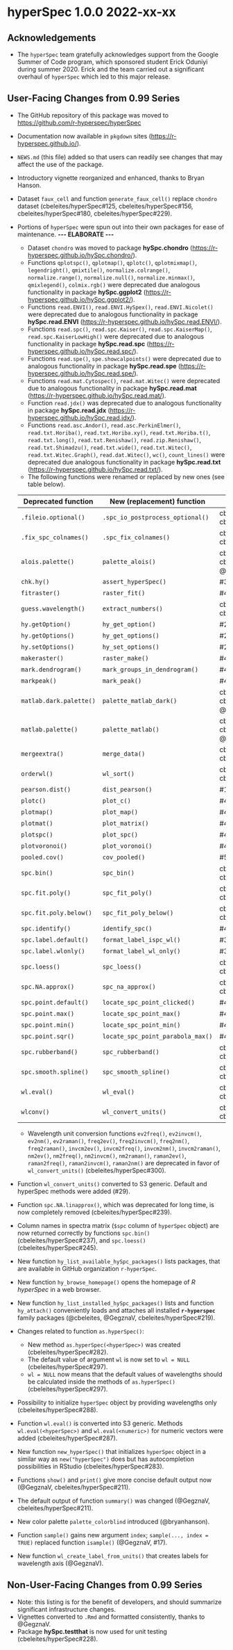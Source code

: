 # hyperSpec 1.0.0 2022-xx-xx

## Acknowledgements

* The `hyperSpec` team gratefully acknowledges support from the Google Summer of Code program, which sponsored student Erick Oduniyi during summer 2020. Erick and the team carried out a significant overhaul of `hyperSpec` which led to this major release.


## User-Facing Changes from 0.99 Series

* The GitHub repository of this package was moved to https://github.com/r-hyperspec/hyperSpec
* Documentation now available in `pkgdown` sites (https://r-hyperspec.github.io/).
* `NEWS.md` (this file) added so that users can readily see changes that may affect the use of the package.
* Introductory vignette reorganized and enhanced, thanks to Bryan Hanson.
* Dataset `faux_cell` and function `generate_faux_cell()` replace `chondro` dataset (cbeleites/hyperSpec#125, cbeleites/hyperSpec#156, cbeleites/hyperSpec#180, cbeleites/hyperSpec#229).
* Portions of `hyperSpec` were spun out into their own packages for ease of maintenance. 
**--- ELABORATE ---**
    - Dataset `chondro` was moved to package **hySpc.chondro** (https://r-hyperspec.github.io/hySpc.chondro/).
    - Functions `qplotspc()`, `qplotmap()`, `qplotc()`, `qplotmixmap()`, `legendright()`,  `qmixtile()`, `normalize.colrange()`, `normalize.range()`, `normalize.null()`, `normalize.minmax()`, `qmixlegend()`, `colmix.rgb()` were deprecated due analogous functionality in package **hySpc.ggplot2** (https://r-hyperspec.github.io/hySpc.ggplot2/).
    - Functions `read.ENVI()`, `read.ENVI.HySpex()`, `read.ENVI.Nicolet()` were deprecated due to analogous functionality in package **hySpc.read.ENVI** (https://r-hyperspec.github.io/hySpc.read.ENVI/).
    - Functions `read.spc()`, `read.spc.Kaiser()`, `read.spc.KaiserMap()`, `read.spc.KaiserLowHigh()` were deprecated due to analogous functionality in package **hySpc.read.spc** (https://r-hyperspec.github.io/hySpc.read.spc/).
    - Functions `read.spe()`, `spe.showcalpoints()` were deprecated due to analogous functionality in package **hySpc.read.spe** (https://r-hyperspec.github.io/hySpc.read.spe/).
    - Functions `read.mat.Cytospec()`, `read.mat.Witec()` were deprecated due to analogous functionality in package **hySpc.read.mat** (https://r-hyperspec.github.io/hySpc.read.mat/).
    - Function `read.jdx()` was deprecated due to analogous functionality in package **hySpc.read.jdx** (https://r-hyperspec.github.io/hySpc.read.jdx/).
    - Functions `read.asc.Andor()`, `read.asc.PerkinElmer()`, `read.txt.Horiba()`, `read.txt.Horiba.xy()`, `read.txt.Horiba.t()`, `read.txt.long()`, `read.txt.Renishaw()`,  `read.zip.Renishaw()`, `read.txt.Shimadzu()`, `read.txt.wide()`, `read.txt.Witec()`, `read.txt.Witec.Graph()`, `read.dat.Witec()`, `wc()`, `count_lines()` were deprecated due analogous functionality in package **hySpc.read.txt** (https://r-hyperspec.github.io/hySpc.read.txt/).
    - The following functions were renamed or replaced by new ones (see table below).
    
     Deprecated function     | New (replacement) function       | Related issues
    -------------------------|-------------------------------   | ----------------
     `.fileio.optional()`    | `.spc_io_postprocess_optional()` |  cbeleites/hyperSpec#208, cbeleites/hyperSpec#302
     `.fix_spc_colnames()`   | `.spc_fix_colnames()`            |  cbeleites/hyperSpec#208, cbeleites/hyperSpec#301
     `alois.palette()`       | `palette_alois()`                |  cbeleites/hyperSpec#208, cbeleites/hyperSpec#299, @sangttruong 
     `chk.hy()`              | `assert_hyperSpec()`             |  #34
     `fitraster()`           | `raster_fit()`                   |  #47
     `guess.wavelength()`    | `extract_numbers()`              |  cbeleites/hyperSpec#208, cbeleites/hyperSpec#309
     `hy.getOption()`        | `hy_get_option()`                |  #21
     `hy.getOptions()`       | `hy_get_options()`               |  #21
     `hy.setOptions()`       | `hy_set_options()`               |  #21
     `makeraster()`          | `raster_make()`                  |  #47
     `mark.dendrogram()`     | `mark_groups_in_dendrogram()`    |  #43
     `markpeak()`            | `mark_peak()`                    |  #44
     `matlab.dark.palette()` | `palette_matlab_dark()`          |  cbeleites/hyperSpec#299, cbeleites/hyperSpec#299, @sangttruong
     `matlab.palette()`      | `palette_matlab()`               |  cbeleites/hyperSpec#208, cbeleites/hyperSpec#299, @sangttruong
     `mergeextra()`          | `merge_data()`                   |  cbeleites/hyperSpec#208, cbeleites/hyperSpec#302
     `orderwl()`             | `wl_sort()`                      |  cbeleites/hyperSpec#208, cbeleites/hyperSpec#309
     `pearson.dist()`        | `dist_pearson()`                 |  #19
     `plotc()`               | `plot_c()`                       |  #48
     `plotmap()`             | `plot_map()`                     |  #48
     `plotmat()`             | `plot_matrix()`                  |  #48
     `plotspc()`             | `plot_spc()`                     |  #48
     `plotvoronoi()`         | `plot_voronoi()`                 |  #48
     `pooled.cov()`          | `cov_pooled()`                   |  #51
     `spc.bin()`             | `spc_bin()`                      |  cbeleites/hyperSpec#208, cbeleites/hyperSpec#301
     `spc.fit.poly()`        | `spc_fit_poly()`                 |  cbeleites/hyperSpec#208, cbeleites/hyperSpec#301
     `spc.fit.poly.below()`  | `spc_fit_poly_below()`           |  cbeleites/hyperSpec#208, cbeleites/hyperSpec#301
     `spc.identify()`        | `identify_spc()`                 |  #40
     `spc.label.default()`   | `format_label_ispc_wl()`         |  #39
     `spc.label.wlonly()`    | `format_label_wl_only()`         |  #39
     `spc.loess()`           | `spc_loess()`                    |  cbeleites/hyperSpec#208, cbeleites/hyperSpec#301
     `spc.NA.approx()`       | `spc_na_approx()`                |  cbeleites/hyperSpec#208, cbeleites/hyperSpec#301
     `spc.point.default()`   | `locate_spc_point_clicked()`     |  #46
     `spc.point.max()`       | `locate_spc_point_max()`         |  #46
     `spc.point.min()`       | `locate_spc_point_min()`         |  #46
     `spc.point.sqr()`       | `locate_spc_point_parabola_max()`|  #46
     `spc.rubberband()`      | `spc_rubberband()`               |  cbeleites/hyperSpec#208, cbeleites/hyperSpec#301
     `spc.smooth.spline()`   | `spc_smooth_spline()`            |  cbeleites/hyperSpec#208, cbeleites/hyperSpec#301
     `wl.eval()`             | `wl_eval()`                      |  cbeleites/hyperSpec#208, cbeleites/hyperSpec#309
     `wlconv()`              | `wl_convert_units()`             |  cbeleites/hyperSpec#208, cbeleites/hyperSpec#309
    - Wavelength unit conversion functions `ev2freq()`, `ev2invcm()`, `ev2nm()`, `ev2raman()`, `freq2ev()`, `freq2invcm()`, `freq2nm()`, `freq2raman()`, `invcm2ev()`, `invcm2freq()`, `invcm2nm()`, `invcm2raman()`, `nm2ev()`, `nm2freq()`, `nm2invcm()`, `nm2raman()`, `raman2ev()`, `raman2freq()`, `raman2invcm()`, `raman2nm()` are deprecated in favor of `wl_convert_units()` (cbeleites/hyperSpec#300).
* Function `wl_convert_units()` converted to S3 generic. Default and hyperSpec methods were added (#29).
* Function `spc.NA.linapprox()`, which was deprecated for long time, is now completely removed (cbeleites/hyperSpec#239).
* Column names in spectra matrix (`$spc` column of `hyperSpec` object) are now returned correctly by functions `spc.bin()` (cbeleites/hyperSpec#237), and `spc.loess()` (cbeleites/hyperSpec#245).
* New function `hy_list_available_hySpc_packages()` lists packages, that are available in GitHub organization `r-hyperSpec`.
* New function `hy_browse_homepage()` opens the homepage of *R hyperSpec* in a web browser.
* New function `hy_list_installed_hySpc_packages()` lists and function `hy_attach()` conveniently loads and attaches all installed **`r-hyperspec`** family packages (@cbeleites, @GegznaV, cbeleites/hyperSpec#219).
* Changes related to function `as.hyperSpec()`:
    - New method `as.hyperSpec(<hyperSpec>)` was created (cbeleites/hyperSpec#282).
    - The default value of argument `wl` is now set to `wl = NULL` (cbeleites/hyperSpec#297).
    - `wl = NULL` now means that the default values of wavelengths should be calculated inside the methods of `as.hyperSpec()` (cbeleites/hyperSpec#297).
* Possibility to initialize `hyperSpec` object by providing wavelengths only (cbeleites/hyperSpec#288).
* Function `wl.eval()` is converted into S3 generic. Methods `wl.eval(<hyperSpec>)` and `wl.eval(<numeric>)` for numeric vectors were added (cbeleites/hyperSpec#287).
* New function `new_hyperSpec()` that initializes `hyperSpec` object in a similar way as `new("hyperSpec")` does but has autocompletion possibilities in RStudio (cbeleites/hyperSpec#283).
* Functions `show()` and `print()` give more concise default output now (@GegznaV, cbeleites/hyperSpec#211).
* The default output of function `summary()` was changed (@GegznaV, cbeleites/hyperSpec#211).
* New color palette `palette_colorblind` introduced (@bryanhanson).
* Function `sample()` gains new argument `index`; `sample(..., index = TRUE)` replaced function `isample()` (@GegznaV, #17).
* New function `wl_create_label_from_units()` that creates labels for wavelength axis (@GegznaV).


## Non-User-Facing Changes from 0.99 Series

* Note: this listing is for the benefit of developers, and should summarize significant infrastructure changes.
* Vignettes converted to `.Rmd` and formatted consistently, thanks to @GegznaV.
* Package **hySpc.testthat** is now used for unit testing (cbeleites/hyperSpec#228).
